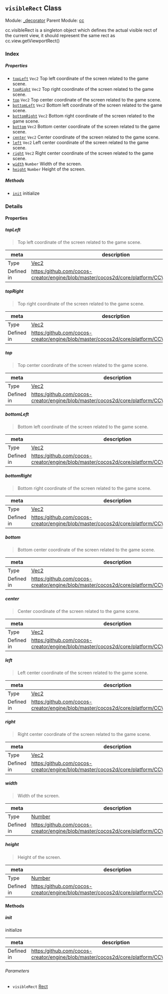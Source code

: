 ## `visibleRect` Class



Module: [_decorator](../modules/_decorator.md)
Parent Module: [cc](../modules/cc.md)


cc.visibleRect is a singleton object which defines the actual visible rect of the current view,
it should represent the same rect as cc.view.getViewportRect()


### Index

##### Properties

  - [`topLeft`](#topleft) `Vec2` Top left coordinate of the screen related to the game scene.
  - [`topRight`](#topright) `Vec2` Top right coordinate of the screen related to the game scene.
  - [`top`](#top) `Vec2` Top center coordinate of the screen related to the game scene.
  - [`bottomLeft`](#bottomleft) `Vec2` Bottom left coordinate of the screen related to the game scene.
  - [`bottomRight`](#bottomright) `Vec2` Bottom right coordinate of the screen related to the game scene.
  - [`bottom`](#bottom) `Vec2` Bottom center coordinate of the screen related to the game scene.
  - [`center`](#center) `Vec2` Center coordinate of the screen related to the game scene.
  - [`left`](#left) `Vec2` Left center coordinate of the screen related to the game scene.
  - [`right`](#right) `Vec2` Right center coordinate of the screen related to the game scene.
  - [`width`](#width) `Number` Width of the screen.
  - [`height`](#height) `Number` Height of the screen.



##### Methods

  - [`init`](#init) initialize



### Details


#### Properties


##### topLeft

> Top left coordinate of the screen related to the game scene.

| meta | description |
|------|-------------|
| Type | <a href="../classes/Vec2.html" class="crosslink">Vec2</a> |
| Defined in | [https:/github.com/cocos-creator/engine/blob/master/cocos2d/core/platform/CCVisibleRect.js:93](https:/github.com/cocos-creator/engine/blob/master/cocos2d/core/platform/CCVisibleRect.js#L93) |



##### topRight

> Top right coordinate of the screen related to the game scene.

| meta | description |
|------|-------------|
| Type | <a href="../classes/Vec2.html" class="crosslink">Vec2</a> |
| Defined in | [https:/github.com/cocos-creator/engine/blob/master/cocos2d/core/platform/CCVisibleRect.js:98](https:/github.com/cocos-creator/engine/blob/master/cocos2d/core/platform/CCVisibleRect.js#L98) |



##### top

> Top center coordinate of the screen related to the game scene.

| meta | description |
|------|-------------|
| Type | <a href="../classes/Vec2.html" class="crosslink">Vec2</a> |
| Defined in | [https:/github.com/cocos-creator/engine/blob/master/cocos2d/core/platform/CCVisibleRect.js:103](https:/github.com/cocos-creator/engine/blob/master/cocos2d/core/platform/CCVisibleRect.js#L103) |



##### bottomLeft

> Bottom left coordinate of the screen related to the game scene.

| meta | description |
|------|-------------|
| Type | <a href="../classes/Vec2.html" class="crosslink">Vec2</a> |
| Defined in | [https:/github.com/cocos-creator/engine/blob/master/cocos2d/core/platform/CCVisibleRect.js:108](https:/github.com/cocos-creator/engine/blob/master/cocos2d/core/platform/CCVisibleRect.js#L108) |



##### bottomRight

> Bottom right coordinate of the screen related to the game scene.

| meta | description |
|------|-------------|
| Type | <a href="../classes/Vec2.html" class="crosslink">Vec2</a> |
| Defined in | [https:/github.com/cocos-creator/engine/blob/master/cocos2d/core/platform/CCVisibleRect.js:113](https:/github.com/cocos-creator/engine/blob/master/cocos2d/core/platform/CCVisibleRect.js#L113) |



##### bottom

> Bottom center coordinate of the screen related to the game scene.

| meta | description |
|------|-------------|
| Type | <a href="../classes/Vec2.html" class="crosslink">Vec2</a> |
| Defined in | [https:/github.com/cocos-creator/engine/blob/master/cocos2d/core/platform/CCVisibleRect.js:118](https:/github.com/cocos-creator/engine/blob/master/cocos2d/core/platform/CCVisibleRect.js#L118) |



##### center

> Center coordinate of the screen related to the game scene.

| meta | description |
|------|-------------|
| Type | <a href="../classes/Vec2.html" class="crosslink">Vec2</a> |
| Defined in | [https:/github.com/cocos-creator/engine/blob/master/cocos2d/core/platform/CCVisibleRect.js:123](https:/github.com/cocos-creator/engine/blob/master/cocos2d/core/platform/CCVisibleRect.js#L123) |



##### left

> Left center coordinate of the screen related to the game scene.

| meta | description |
|------|-------------|
| Type | <a href="../classes/Vec2.html" class="crosslink">Vec2</a> |
| Defined in | [https:/github.com/cocos-creator/engine/blob/master/cocos2d/core/platform/CCVisibleRect.js:128](https:/github.com/cocos-creator/engine/blob/master/cocos2d/core/platform/CCVisibleRect.js#L128) |



##### right

> Right center coordinate of the screen related to the game scene.

| meta | description |
|------|-------------|
| Type | <a href="../classes/Vec2.html" class="crosslink">Vec2</a> |
| Defined in | [https:/github.com/cocos-creator/engine/blob/master/cocos2d/core/platform/CCVisibleRect.js:133](https:/github.com/cocos-creator/engine/blob/master/cocos2d/core/platform/CCVisibleRect.js#L133) |



##### width

> Width of the screen.

| meta | description |
|------|-------------|
| Type | <a href="https://developer.mozilla.org/en/JavaScript/Reference/Global_Objects/Number" class="crosslink external" target="_blank">Number</a> |
| Defined in | [https:/github.com/cocos-creator/engine/blob/master/cocos2d/core/platform/CCVisibleRect.js:138](https:/github.com/cocos-creator/engine/blob/master/cocos2d/core/platform/CCVisibleRect.js#L138) |



##### height

> Height of the screen.

| meta | description |
|------|-------------|
| Type | <a href="https://developer.mozilla.org/en/JavaScript/Reference/Global_Objects/Number" class="crosslink external" target="_blank">Number</a> |
| Defined in | [https:/github.com/cocos-creator/engine/blob/master/cocos2d/core/platform/CCVisibleRect.js:143](https:/github.com/cocos-creator/engine/blob/master/cocos2d/core/platform/CCVisibleRect.js#L143) |






<!-- Method Block -->
#### Methods


##### init

initialize

| meta | description |
|------|-------------|
| Defined in | [https:/github.com/cocos-creator/engine/blob/master/cocos2d/core/platform/CCVisibleRect.js:49](https:/github.com/cocos-creator/engine/blob/master/cocos2d/core/platform/CCVisibleRect.js#L49) |

###### Parameters
- `visibleRect` <a href="../classes/Rect.html" class="crosslink">Rect</a> 




